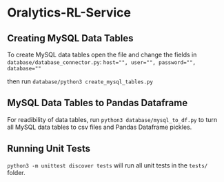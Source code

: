# Oralytics-RL-Service

## Creating MySQL Data Tables
To create MySQL data tables open the file and change the fields in `database/database_connector.py`:
`host="",
 user="",
 password="",
 database=""`

 then run `database/python3 create_mysql_tables.py`

## MySQL Data Tables to Pandas Dataframe
For readibility of data tables, run `python3 database/mysql_to_df.py` to turn all MySQL data tables to csv files and Pandas Dataframe pickles.

## Running Unit Tests
`python3 -m unittest discover tests` will run all unit tests in the `tests/` folder.
